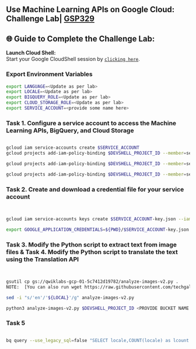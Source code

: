 ##  Use Machine Learning APIs on Google Cloud: Challenge Lab| [GSP329](https://www.cloudskillsboost.google/focuses/12704?parent=catalog)


## 🌐 **Guide to Complete the Challenge Lab:**

 **Launch Cloud Shell:**  
   Start your Google CloudShell session by [``clicking here``](https://console.cloud.google.com/home/dashboard?project=&pli=1&cloudshell=true).
### Export Environment Variables ###
```bash
export LANGUAGE=<Update as per lab>
export LOCALE=<Update as per lab>
export BIGQUERY_ROLE=<Update as per lab>
export CLOUD_STORAGE_ROLE=<Update as per lab>
export SERVICE_ACCOUNT=<provide some name here>
```
### Task 1. Configure a service account to access the Machine Learning APIs, BigQuery, and Cloud Storage ###
``` bash

gcloud iam service-accounts create $SERVICE_ACCOUNT
gcloud projects add-iam-policy-binding $DEVSHELL_PROJECT_ID --member=serviceAccount:$SERVICE_ACCOUNT@$DEVSHELL_PROJECT_ID.iam.gserviceaccount.com --role=$BIGQUERY_ROLE

gcloud projects add-iam-policy-binding $DEVSHELL_PROJECT_ID --member=serviceAccount:$SERVICE_ACCOUNT@$DEVSHELL_PROJECT_ID.iam.gserviceaccount.com --role=$CLOUD_STORAGE_ROLE

gcloud projects add-iam-policy-binding $DEVSHELL_PROJECT_ID --member=serviceAccount:$SERVICE_ACCOUNT@$DEVSHELL_PROJECT_ID.iam.gserviceaccount.com --role=roles/serviceusage.serviceUsageConsumer

```
### Task 2. Create and download a credential file for your service account ###

``` bash


gcloud iam service-accounts keys create $SERVICE_ACCOUNT-key.json --iam-account $SERVICE_ACCOUNT@$DEVSHELL_PROJECT_ID.iam.gserviceaccount.com

export GOOGLE_APPLICATION_CREDENTIALS=${PWD}/$SERVICE_ACCOUNT-key.json

```
### Task 3. Modify the Python script to extract text from image files & Task 4. Modify the Python script to translate the text using the Translation API ####
```bash


gsutil cp gs://qwiklabs-gcp-01-5c7412d19782/analyze-images-v2.py . 
NOTE:  [You can also run wget https://raw.githubusercontent.com/techgalary/qwiklabs/main/challenge-labs/Integrate_With_Machine_Learning_Challenge_Lab-Solution/analyze-images-v2.py] - This contains updated Python file

sed -i "s/'en'/'${LOCAL}'/g" analyze-images-v2.py

python3 analyze-images-v2.py $DEVSHELL_PROJECT_ID <PROVIDE BUCKET NAME HERE>

```
### Task 5 ###

```bash

bq query --use_legacy_sql=false "SELECT locale,COUNT(locale) as lcount FROM image_classification_dataset.image_text_detail GROUP BY locale ORDER BY lcount DESC"

```
